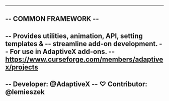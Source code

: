 ---------------------------------------------------------------
--                     COMMON FRAMEWORK                      --
---------------------------------------------------------------
-- Provides utilities, animation, API, setting templates &
-- streamline add-on development.
-- For use in AdaptiveX add-ons.
-- https://www.curseforge.com/members/adaptivex/projects
---------------------------------------------------------------
-- Developer: @AdaptiveX
-- ♡ Contributor: @lemieszek
---------------------------------------------------------------
